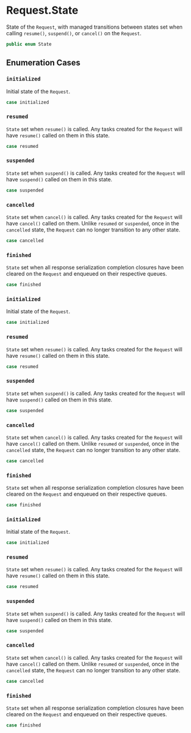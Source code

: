 # Request.State

State of the `Request`, with managed transitions between states set when calling `resume()`, `suspend()`, or
`cancel()` on the `Request`.

``` swift
public enum State 
```

## Enumeration Cases

### `initialized`

Initial state of the `Request`.

``` swift
case initialized
```

### `resumed`

`State` set when `resume()` is called. Any tasks created for the `Request` will have `resume()` called on
them in this state.

``` swift
case resumed
```

### `suspended`

`State` set when `suspend()` is called. Any tasks created for the `Request` will have `suspend()` called on
them in this state.

``` swift
case suspended
```

### `cancelled`

`State` set when `cancel()` is called. Any tasks created for the `Request` will have `cancel()` called on
them. Unlike `resumed` or `suspended`, once in the `cancelled` state, the `Request` can no longer transition
to any other state.

``` swift
case cancelled
```

### `finished`

`State` set when all response serialization completion closures have been cleared on the `Request` and
enqueued on their respective queues.

``` swift
case finished
```

### `initialized`

Initial state of the `Request`.

``` swift
case initialized
```

### `resumed`

`State` set when `resume()` is called. Any tasks created for the `Request` will have `resume()` called on
them in this state.

``` swift
case resumed
```

### `suspended`

`State` set when `suspend()` is called. Any tasks created for the `Request` will have `suspend()` called on
them in this state.

``` swift
case suspended
```

### `cancelled`

`State` set when `cancel()` is called. Any tasks created for the `Request` will have `cancel()` called on
them. Unlike `resumed` or `suspended`, once in the `cancelled` state, the `Request` can no longer transition
to any other state.

``` swift
case cancelled
```

### `finished`

`State` set when all response serialization completion closures have been cleared on the `Request` and
enqueued on their respective queues.

``` swift
case finished
```

### `initialized`

Initial state of the `Request`.

``` swift
case initialized
```

### `resumed`

`State` set when `resume()` is called. Any tasks created for the `Request` will have `resume()` called on
them in this state.

``` swift
case resumed
```

### `suspended`

`State` set when `suspend()` is called. Any tasks created for the `Request` will have `suspend()` called on
them in this state.

``` swift
case suspended
```

### `cancelled`

`State` set when `cancel()` is called. Any tasks created for the `Request` will have `cancel()` called on
them. Unlike `resumed` or `suspended`, once in the `cancelled` state, the `Request` can no longer transition
to any other state.

``` swift
case cancelled
```

### `finished`

`State` set when all response serialization completion closures have been cleared on the `Request` and
enqueued on their respective queues.

``` swift
case finished
```
